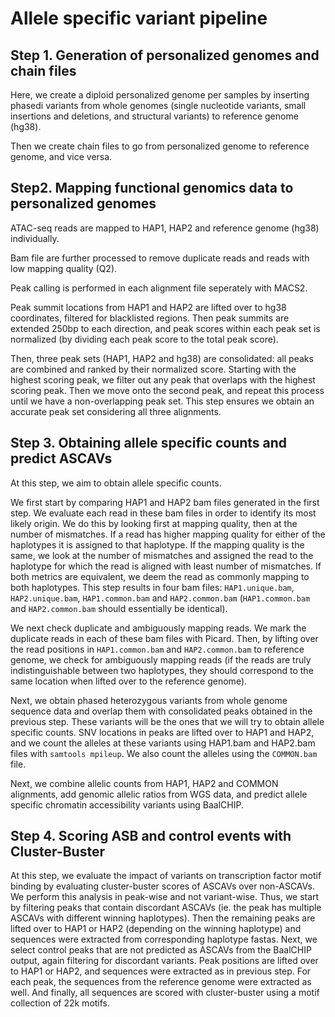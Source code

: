# Allele specific variant pipeline


## Step 1. Generation of personalized genomes and chain files

Here, we create a diploid personalized genome per samples by inserting phasedi
variants from whole genomes (single nucleotide variants, small insertions and
deletions, and structural variants) to reference genome (hg38).

Then we create chain files to go from personalized genome to reference genome,
and vice versa.


## Step2. Mapping functional genomics data to personalized genomes

ATAC-seq reads are mapped to HAP1, HAP2 and reference genome (hg38)
individually.

Bam file are further processed to remove duplicate reads and reads with low
mapping quality (Q2).

Peak calling is performed in each alignment file seperately with MACS2.

Peak summit locations from HAP1 and HAP2 are lifted over to hg38 coordinates,
filtered for blacklisted regions. Then peak summits are extended 250bp to each
direction, and peak scores within each peak set is normalized (by dividing
each peak score to the total peak score).

Then, three peak sets (HAP1, HAP2 and hg38) are consolidated: all peaks are
combined and ranked by their normalized score.
Starting with the highest scoring peak, we filter out any peak that overlaps
with the highest scoring peak. Then we move onto the second peak, and repeat
this process until we have a non-overlapping peak set. This step ensures we
obtain an accurate peak set considering all three alignments.


## Step 3. Obtaining allele specific counts and predict ASCAVs

At this step, we aim to obtain allele specific counts.

We first start by comparing HAP1 and HAP2 bam files generated in the first
step. We evaluate each read in these bam files in order to identify its most likely
origin. We do this by looking first at mapping quality, then at the number of
mismatches. If a read has higher mapping quality for either of the haplotypes
it is assigned to that haplotype. If the mapping quality is the same, we look
at the number of mismatches and assigned the read to the haplotype for which
the read is aligned with least number of mismatches. If both metrics are
equivalent, we deem the read as commonly mapping to both haplotypes. This step
results in four bam files: `HAP1.unique.bam`, `HAP2.unique.bam`,
`HAP1.common.bam` and `HAP2.common.bam` (`HAP1.common.bam` and
`HAP2.common.bam` should essentially be identical).

We next check duplicate and ambiguously mapping reads. We mark the duplicate
reads in each of these bam files with Picard. Then, by lifting over the read
positions in `HAP1.common.bam` and `HAP2.common.bam` to reference genome, we
check for ambiguously mapping reads (if the reads are truly indistinguishable
between two haplotypes, they should correspond to the same location when
lifted over to the reference genome).

Next, we obtain phased heterozygous variants from whole genome sequence data
and overlap them with consolidated peaks obtained in the previous step. These
variants will be the ones that we will try to obtain allele specific counts.
SNV locations in peaks are lifted over to HAP1 and HAP2, and we count the
alleles at these variants using HAP1.bam and HAP2.bam files with
`samtools mpileup`. We also count the alleles using the `COMMON.bam` file.

Next, we combine allelic counts from HAP1, HAP2 and COMMON alignments, add
genomic allelic ratios from WGS data, and predict allele specific chromatin
accessibility variants using BaalCHIP.


## Step 4. Scoring ASB and control events with Cluster-Buster

At this step, we evaluate the impact of variants on transcription factor motif
binding by evaluating cluster-buster scores of ASCAVs over non-ASCAVs. We
perform this analysis in peak-wise and not variant-wise. Thus, we start by
filtering peaks that contain discordant ASCAVs (ie. the peak has multiple
ASCAVs with different winning haplotypes). Then the remaining peaks are lifted
over to HAP1 or HAP2 (depending on the winning haplotype) and sequences were
extracted from corresponding haplotype fastas. Next, we select control peaks
that are not predicted as ASCAVs from the BaalCHIP output, again filtering for
discordant variants. Peak positions are lifted over to HAP1 or HAP2, and
sequences were extracted as in previous step. For each peak, the sequences
from the reference genome were extracted as well. And finally, all sequences
are scored with cluster-buster using a motif collection of 22k motifs.

